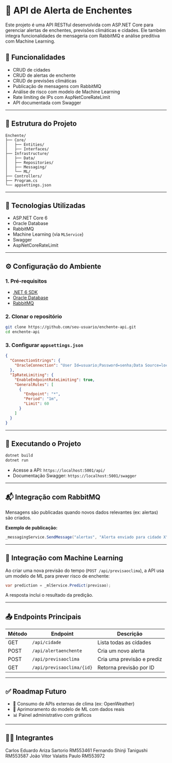 
# 🌊 API de Alerta de Enchentes

Este projeto é uma API RESTful desenvolvida com ASP.NET Core para gerenciar alertas de enchentes, previsões climáticas e cidades. Ele também integra funcionalidades de mensageria com RabbitMQ e análise preditiva com Machine Learning.

## 📌 Funcionalidades

- CRUD de cidades
- CRUD de alertas de enchente
- CRUD de previsões climáticas
- Publicação de mensagens com RabbitMQ
- Análise de risco com modelo de Machine Learning
- Rate limiting de IPs com AspNetCoreRateLimit
- API documentada com Swagger

---

## 🧱 Estrutura do Projeto

```
Enchente/
├── Core/
│   ├── Entities/
│   ├── Interfaces/
├── Infrastructure/
│   ├── Data/
│   ├── Repositories/
│   ├── Messaging/
│   └── ML/
├── Controllers/
├── Program.cs
└── appsettings.json
```

---

## 🧪 Tecnologias Utilizadas

- ASP.NET Core 6
- Oracle Database
- RabbitMQ
- Machine Learning (via `MLService`)
- Swagger
- AspNetCoreRateLimit

---

## ⚙️ Configuração do Ambiente

### 1. Pré-requisitos

- [.NET 6 SDK](https://dotnet.microsoft.com/download)
- [Oracle Database](https://www.oracle.com/database/)
- [RabbitMQ](https://www.rabbitmq.com/download.html)

### 2. Clonar o repositório

```bash
git clone https://github.com/seu-usuario/enchente-api.git
cd enchente-api
```

### 3. Configurar `appsettings.json`

```json
{
  "ConnectionStrings": {
    "OracleConnection": "User Id=usuario;Password=senha;Data Source=localhost:1521/XEPDB1;"
  },
  "IpRateLimiting": {
    "EnableEndpointRateLimiting": true,
    "GeneralRules": [
      {
        "Endpoint": "*",
        "Period": "1m",
        "Limit": 60
      }
    ]
  }
}
```

---

## 🚀 Executando o Projeto

```bash
dotnet build
dotnet run
```

- Acesse a API: `https://localhost:5001/api/`
- Documentação Swagger: `https://localhost:5001/swagger`

---

## 📬 Integração com RabbitMQ

Mensagens são publicadas quando novos dados relevantes (ex: alertas) são criados.

**Exemplo de publicação:**
```csharp
_messagingService.SendMessage("alertas", "Alerta enviado para cidade X");
```

---

## 🧠 Integração com Machine Learning

Ao criar uma nova previsão do tempo (`POST /api/previsaoclima`), a API usa um modelo de ML para prever risco de enchente:

```csharp
var prediction = _mlService.Predict(previsao);
```

A resposta inclui o resultado da predição.

---

## 📤 Endpoints Principais

| Método | Endpoint                         | Descrição                     |
|--------|----------------------------------|-------------------------------|
| GET    | `/api/cidade`                    | Lista todas as cidades        |
| POST   | `/api/alertaenchente`            | Cria um novo alerta           |
| POST   | `/api/previsaoclima`             | Cria uma previsão e prediz    |
| GET    | `/api/previsaoclima/{id}`        | Retorna previsão por ID       |

---

## ✅ Roadmap Futuro

- 🔄 Consumo de APIs externas de clima (ex: OpenWeather)
- 🧠 Aprimoramento do modelo de ML com dados reais
- 📊 Painel administrativo com gráficos

---

## 👨‍💻 Integrantes

Carlos Eduardo Ariza Sartorio RM553461
Fernando Shinji Tanigushi RM553587
João Vitor Valaitis Paulo RM553972

